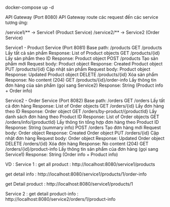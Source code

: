 docker-compose up -d

API Gateway (Port 8080)
API Gateway route các request đến các service tương ứng:

/service1/** -> Service1 (Product Service)
/service2/** -> Service2 (Order Service)

Service1 - Product Service (Port 8081)
Base path: /products
GET /products
Lấy tất cả sản phẩm
Response: List of Product objects
GET /products/{id}
Lấy sản phẩm theo ID
Response: Product object
POST /products
Tạo sản phẩm mới
Request body: Product object
Response: Created Product object
PUT /products/{id}
Cập nhật sản phẩm
Request body: Product object
Response: Updated Product object
DELETE /products/{id}
Xóa sản phẩm
Response: No content (204)
GET /products/{id}/order-info
Lấy thông tin đơn hàng của sản phẩm (gọi sang Service2)
Response: String (Product info + Order info)

Service2 - Order Service (Port 8082)
Base path: /orders
GET /orders
Lấy tất cả đơn hàng
Response: List of Order objects
GET /orders/{id}
Lấy đơn hàng theo ID
Response: Order object
GET /orders/by-product/{productId}
Lấy danh sách đơn hàng theo Product ID
Response: List of Order objects
GET /orders/info/{productId}
Lấy thông tin tổng hợp đơn hàng theo Product ID
Response: String (summary info)
POST /orders
Tạo đơn hàng mới
Request body: Order object
Response: Created Order object
PUT /orders/{id}
Cập nhật đơn hàng
Request body: Order object
Response: Updated Order object
DELETE /orders/{id}
Xóa đơn hàng
Response: No content (204)
GET /orders/{id}/product-info
Lấy thông tin sản phẩm của đơn hàng (gọi sang Service1)
Response: String (Order info + Product info)

VD :
Service 1 :
get all product : http://localhost:8080/service1/products

get detail info : http://localhost:8080/service1/products/1/order-info

get Detail product : http://localhost:8080/service1/products/1

Service 2 :
get detail product-info : http://localhost:8080/service2/orders/1/product-info
